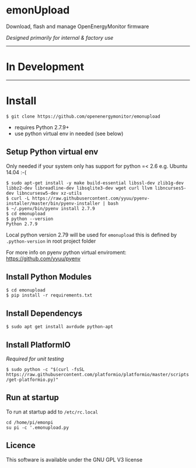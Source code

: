 # emonUpload

Download, flash and manage OpenEnergyMonitor firmware

*Designed primarily for internal & factory use*

***

# In Development

***

# Install

`$ git clone https://github.com/openenergymonitor/emonupload`

- requires Python 2.7.9+
- use python virtual env in needed (see below)

## Setup Python virtual env

Only needed if your system only has support for python =< 2.6 e.g. Ubuntu 14.04 :-(

```
$ sudo apt-get install -y make build-essential libssl-dev zlib1g-dev libbz2-dev libreadline-dev libsqlite3-dev wget curl llvm libncurses5-dev libncursesw5-dev xz-utils
$ curl -L https://raw.githubusercontent.com/yyuu/pyenv-installer/master/bin/pyenv-installer | bash
$ ~/.pyenv/bin/pyenv install 2.7.9
$ cd emonupload
$ python --version
Python 2.7.9
```
Local python version 2.79 will be used for `emonupload` this is defined by `.python-version` in root project folder

For more info on pyenv python virtual enviroment: https://github.com/yyuu/pyenv


## Install Python Modules

```
$ cd emonupload
$ pip install -r requirements.txt
```

## Install Dependencys

`$ sudo apt get install avrdude python-apt`

## Install PlatformIO

*Required for unit testing*

`$ sudo python -c "$(curl -fsSL https://raw.githubusercontent.com/platformio/platformio/master/scripts/get-platformio.py)"`


## Run at startup

To run at startup add to `/etc/rc.local`

```
cd /home/pi/emonpi
su pi -c '.emonupload.py
```

## Licence

This software is available under the GNU GPL V3 license
